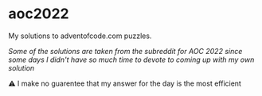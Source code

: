 # aoc2022

My solutions to adventofcode.com puzzles.

_Some of the solutions are taken from the subreddit for AOC 2022 since some days
I didn't have so much time to devote to coming up with my own solution_

:warning: I make no guarentee that my answer for the day is the most efficient
